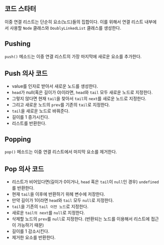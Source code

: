 ## 코드 스타터

이중 연결 리스트는 단순히 요소(노드)들의 집합이다.
이를 위해서 연결 리스트 내부에서 사용할 `Node` 클래스와 `DoublyLinkedList` 클래스를 생성한다.

## Pushing

`push()` 메소드는 이중 연결 리스트의 가장 마지막에 새로운 요소를 추가한다.

## Push 의사 코드

- value를 인자로 받아서 새로운 노드를 생성한다.
- `head`가 null(혹은 길이가 0)이라면, `head`와 `tail` 모두 새로운 노드로 지정한다.
- 그렇지 않다면 현재 `tail`을 찾아서 `tail`의 `next`를 새로운 노드로 지정한다.
- 그리고 새로운 노드의 `prev`를 기존의 `tail`로 지정한다.
- `tail`을 새로운 노드로 바꿔준다.
- 길이를 1 증가시킨다.
- 리스트를 반환한다.

## Popping

`pop()` 메소드는 이중 연결 리스트에서 마지막 요소를 제거한다.

## Pop 의사 코드

- 리스트가 비어있다면(길이가 0이거나, `head` 혹은 `tail`이 `null`인 경우) `undefined`를 반환한다.
- 현재 `tail`을 이후에 반환하기 위헤 변수에 저장한다.
- 만약 길이가 1이라면 `head`와 `tail` 모두 `null`로 지정한다.
- `tail`을 기존의 `tail 이전 노드`로 지정한다.
- 새로운 `tail의 next`를 `null`로 지정한다.
- 삭제할 노드의 `prev`를 `null`로 지정한다. (반환되는 노드를 이용해서 리스트에 접근이 가능하기 때문)
- 길이를 1 감소시킨다.
- 제거한 요소를 반환한다.